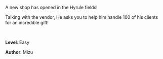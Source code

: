 A new shop has opened in the Hyrule fields!

Talking with the vendor, He asks you to help him handle 100 of his clients for an incredible gift!

<br>

**Level**: Easy

**Author**: Mizu
